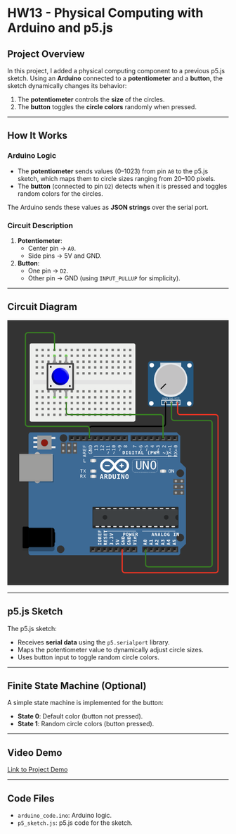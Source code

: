 # HW13 - Physical Computing with Arduino and p5.js

## Project Overview  
In this project, I added a physical computing component to a previous p5.js sketch. Using an **Arduino** connected to a **potentiometer** and a **button**, the sketch dynamically changes its behavior:
1. The **potentiometer** controls the **size** of the circles.
2. The **button** toggles the **circle colors** randomly when pressed.

---

## How It Works  

### Arduino Logic
- The **potentiometer** sends values (0–1023) from pin `A0` to the p5.js sketch, which maps them to circle sizes ranging from 20–100 pixels.
- The **button** (connected to pin `D2`) detects when it is pressed and toggles random colors for the circles.

The Arduino sends these values as **JSON strings** over the serial port.

### Circuit Description
1. **Potentiometer**:
   - Center pin → `A0`.
   - Side pins → 5V and GND.
2. **Button**:
   - One pin → `D2`.
   - Other pin → GND (using `INPUT_PULLUP` for simplicity).

---

## Circuit Diagram  
![Circuit Diagram](https://github.com/nikhilkhandelwal-DM-GY-6063-2024-Fall/HW13/blob/main/circuit_13.png)  

---

## p5.js Sketch
The p5.js sketch:
- Receives **serial data** using the `p5.serialport` library.
- Maps the potentiometer value to dynamically adjust circle sizes.
- Uses button input to toggle random circle colors.

---

## Finite State Machine (Optional)
A simple state machine is implemented for the button:
- **State 0**: Default color (button not pressed).
- **State 1**: Random circle colors (button pressed).

---

## Video Demo  
[Link to Project Demo](https://github.com/nikhilkhandelwal-DM-GY-6063-2024-Fall/HW13/blob/main/IMG_0724.mp4)  

---

## Code Files  
- `arduino_code.ino`: Arduino logic.
- `p5_sketch.js`: p5.js code for the sketch.
